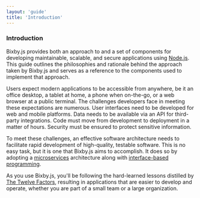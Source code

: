 ```yaml
---
layout: 'guide'
title: 'Introduction'
---
```


### Introduction

Bixby.js provides both an approach to and a set of components for developing
maintainable, scalable, and secure applications using [Node.js](http://nodejs.org/).
This guide outlines the philosophies and rationale behind the approach taken by
Bixby.js and serves as a reference to the components used to implement that
approach.

Users expect modern applications to be accessible from anywhere, be it an office
desktop, a tablet at home, a phone when on-the-go, or a web browser at a public
terminal.  The challenges developers face in meeting these expectations are
numerous.  User interfaces need to be developed for web and mobile platforms.
Data needs to be available via an API for third-party integrations.  Code must
move from development to deployment in a matter of hours.  Security must be
ensured to protect sensitive information.

To meet these challenges, an effective software architecture needs to facilitate
rapid development of high-quality, testable software.  This is no easy task, but
it is one that Bixby.js aims to accomplish.  It does so by adopting a
[microservices](http://en.wikipedia.org/wiki/Microservices) architecture along
with [interface-based programming](http://en.wikipedia.org/wiki/Interface-based_programming).

As you use Bixby.js, you'll be following the hard-learned lessons distilled by
[The Twelve Factors](http://12factor.net/), resulting in applications that are
easier to develop and operate, whether you are part of a small team or a large
organization.
